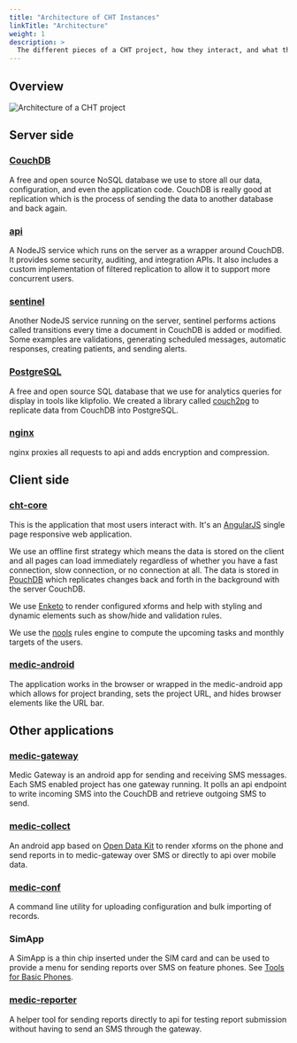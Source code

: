 ```yaml
---
title: "Architecture of CHT Instances"
linkTitle: "Architecture"
weight: 1
description: >
  The different pieces of a CHT project, how they interact, and what they're used for
---
```


## Overview

![Architecture of a CHT project](../../img/architecture.png)

## Server side

### [CouchDB](http://couchdb.apache.org)

A free and open source NoSQL database we use to store all our data, configuration, and even the application code. CouchDB is really good at replication which is the process of sending the data to another database and back again.

### [api](https://github.com/medic/medic/tree/master/api)

A NodeJS service which runs on the server as a wrapper around CouchDB. It provides some security, auditing, and integration APIs. It also includes a custom implementation of filtered replication to allow it to support more concurrent users.

### [sentinel](https://github.com/medic/medic/tree/master/sentinel)

Another NodeJS service running on the server, sentinel performs actions called transitions every time a document in CouchDB is added or modified. Some examples are validations, generating scheduled messages, automatic responses, creating patients, and sending alerts.

### [PostgreSQL](https://www.postgresql.org)

A free and open source SQL database that we use for analytics queries for display in tools like klipfolio. We created a library called [couch2pg](https://github.com/medic/couch2pg) to replicate data from CouchDB into PostgreSQL.

### [nginx](http://nginx.org)

nginx proxies all requests to api and adds encryption and compression.

## Client side

### [cht-core](https://github.com/medic/cht-core)

This is the application that most users interact with. It's an [AngularJS](https://angularjs.org) single page responsive web application.

We use an offline first strategy which means the data is stored on the client and all pages can load immediately regardless of whether you have a fast connection, slow connection, or no connection at all. The data is stored in [PouchDB](https://pouchdb.com) which replicates changes back and forth in the background with the server CouchDB.

We use [Enketo](https://enketo.org) to render configured xforms and help with styling and dynamic elements such as show/hide and validation rules.

We use the [nools](https://github.com/C2FO/nools) rules engine to compute the upcoming tasks and monthly targets of the users.

### [medic-android](https://github.com/medic/medic-android)

The application works in the browser or wrapped in the medic-android app which allows for project branding, sets the project URL, and hides browser elements like the URL bar.

## Other applications

### [medic-gateway](https://github.com/medic/medic-gateway)

Medic Gateway is an android app for sending and receiving SMS messages. Each SMS enabled project has one gateway running. It polls an api endpoint to write incoming SMS into the CouchDB and retrieve outgoing SMS to send.

### [medic-collect](https://github.com/medic/medic-collect)

An android app based on [Open Data Kit](https://opendatakit.org) to render xforms on the phone and send reports in to medic-gateway over SMS or directly to api over mobile data.

### [medic-conf](https://github.com/medic/medic-conf)

A command line utility for uploading configuration and bulk importing of records.

### SimApp

A SimApp is a thin chip inserted under the SIM card and can be used to provide a menu for sending reports over SMS on feature phones. See [Tools for Basic Phones](http://medicmobile.org/tools).

### [medic-reporter](https://github.com/medic/medic-reporter)

A helper tool for sending reports directly to api for testing report submission without having to send an SMS through the gateway.

